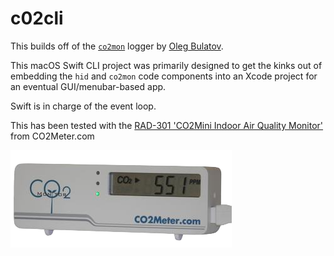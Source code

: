 # c02cli

This builds off of the [`co2mon`](https://github.com/dmage/co2mon) logger by [Oleg Bulatov](https://github.com/dmage).

This macOS Swift CLI project was primarily designed to get the kinks out of embedding the `hid` and `co2mon` code components into an Xcode project for an eventual GUI/menubar-based app.  

Swift is in charge of the event loop.

This has been tested with the [RAD-301 'CO2Mini Indoor Air Quality Monitor'](https://www.co2meter.com/collections/desktop/products/co2mini-co2-indoor-air-quality-monitor) from CO2Meter.com

![](co2mini-carbon-dioxide-meter_354x.png)
